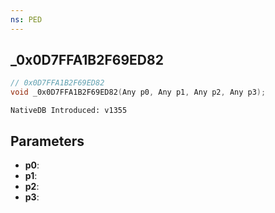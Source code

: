 ```yaml
---
ns: PED
---
```

## _0x0D7FFA1B2F69ED82

```c
// 0x0D7FFA1B2F69ED82
void _0x0D7FFA1B2F69ED82(Any p0, Any p1, Any p2, Any p3);
```

```
NativeDB Introduced: v1355
```

## Parameters
* **p0**:
* **p1**:
* **p2**:
* **p3**:
